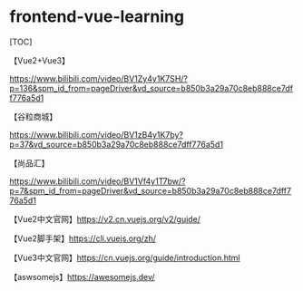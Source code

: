 # frontend-vue-learning

[TOC]

【Vue2+Vue3】

https://www.bilibili.com/video/BV1Zy4y1K7SH/?p=136&spm_id_from=pageDriver&vd_source=b850b3a29a70c8eb888ce7dff776a5d1

【谷粒商城】

https://www.bilibili.com/video/BV1zB4y1K7by?p=37&vd_source=b850b3a29a70c8eb888ce7dff776a5d1

【尚品汇】

https://www.bilibili.com/video/BV1Vf4y1T7bw/?p=7&spm_id_from=pageDriver&vd_source=b850b3a29a70c8eb888ce7dff776a5d1

【Vue2中文官网】https://v2.cn.vuejs.org/v2/guide/

【Vue2脚手架】https://cli.vuejs.org/zh/



【Vue3中文官网】https://cn.vuejs.org/guide/introduction.html



【aswsomejs】https://awesomejs.dev/

